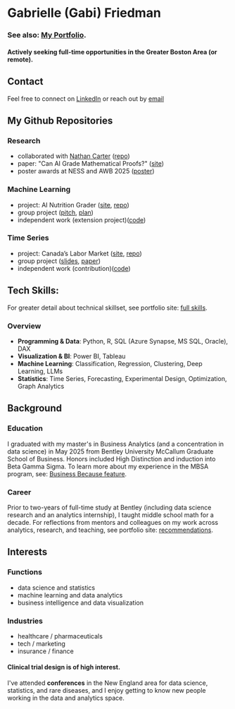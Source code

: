 # **Gabrielle (Gabi) Friedman**

### **See also:** [My Portfolio](https://gfriedman77.github.io).  
#### **Actively seeking** full-time opportunities in the Greater Boston Area (or remote).

## Contact
Feel free to connect on [LinkedIn](https://www.linkedin.com/in/gabriellefriedman) or reach out by [email]("gabrielle.e.friedman@gmail.com")

## My Github Repositories

### Research
<ul>
<li> collaborated with <a href="https://github.com/nathancarter">Nathan Carter</a> (<a href="https://github.com/gfriedman77/ai-proof-grading">repo</a>)</li>
<li>paper: "Can AI Grade Mathematical Proofs?" (<a href="https://gfriedman77.github.io/project/research/">site</a>)</li>
<li> poster awards at NESS and AWB 2025 (<a href="https://gfriedman77.github.io/project/research/proofs_poster.pdf">poster</a>)</li>
</ul>


### Machine Learning
<ul>
  <li>project: AI Nutrition Grader (<a href="https://gfriedman77.github.io/project/cnn/">site</a>, <a href="https://github.com/gfriedman77/ai-nutrition-grader/">repo</a>)</li>      
  <li> group project (<a href="https://github.com/gfriedman77/ai-nutrition-grader/tree/main/pitch">pitch</a>, <a href="https://github.com/gfriedman77/ai-nutrition-grader/blob/main/pitch/Nutritrack%20Business%20Plan.pdf">plan</a>)
  <li> independent work (extension project)(<a href="https://github.com/gfriedman77/ai-nutrition-grader/blob/main/repo/testing/CNN%20Transfer%20Learning.ipynb">code</a>)
</ul>

### Time Series
<ul>
<li>project: Canada’s Labor Market (<a href="https://gfriedman77.github.io/project/time-series//">site</a>, <a href="https://github.com/gfriedman77/ts-canadian-labor-market">repo</a>)</li>   
<li> group project (<a href="https://github.com/gfriedman77/ts-canadian-labor-market/blob/main/Final%20Presentation.pdf">slides</a>, <a href="https://github.com/gfriedman77/ts-canadian-labor-market/blob/main/Final%20Paper.pdf">paper</a>)
<li> independent work (contribution)(<a href="https://github.com/gfriedman77/ts-canadian-labor-market/tree/main/R%20Markdown">code</a>)
</ul>

## Tech Skills:  
For greater detail about technical skillset, see portfolio site: [full skills](https://gfriedman77.github.io/skills/).  

### Overview
  - **Programming & Data**: Python, R, SQL (Azure Synapse, MS SQL, Oracle), DAX  
  - **Visualization & BI**: Power BI, Tableau  
  - **Machine Learning**: Classification, Regression, Clustering, Deep Learning, LLMs  
  - **Statistics**: Time Series, Forecasting, Experimental Design, Optimization, Graph Analytics

## Background

### Education 
I graduated with my master's in Business Analytics (and a concentration in data science) in May 2025 from Bentley University McCallum Graduate School of Business. Honors included High Distinction and induction into Beta Gamma Sigma. 
To learn more about my experience in the MBSA program, see: [Business Because feature](https://gfriedman77.github.io/recommendations/). 

### Career
Prior to two-years of full-time study at Bentley (including data science research and an analytics internship), I taught middle school math for a decade. For reflections from mentors and colleagues on my work across analytics, research, and teaching, see portfolio site: [recommendations](https://gfriedman77.github.io/recommendations/](https://www.businessbecause.com/news/masters-in-business-analytics/9774/how-a-master-in-business-analytics-can-unlock-your-career-potential?sponsored=bentley-university/)). 

## Interests 
### Functions
  - data science and statistics
  - machine learning and data analytics
  - business intelligence and data visualization
    
### Industries
  - healthcare / pharmaceuticals
  - tech / marketing
  - insurance / finance
 
#### **Clinical trial design** is of high interest.  

I've attended **conferences** in the New England area for data science, statistics, and rare diseases, and I enjoy getting to know new people working in the data and analytics space. 
